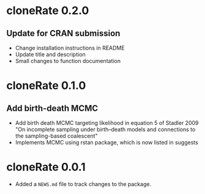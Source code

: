 # cloneRate 0.2.0

## Update for CRAN submission

* Change installation instructions in README
* Update title and description
* Small changes to function documentation

# cloneRate 0.1.0

## Add birth-death MCMC

* Add birth death MCMC targeting likelihood in equation 5 of Stadler 2009 "On incomplete sampling under birth–death models and connections to the sampling-based coalescent"
* Implements MCMC using rstan package, which is now listed in suggests

# cloneRate 0.0.1

* Added a `NEWS.md` file to track changes to the package.

